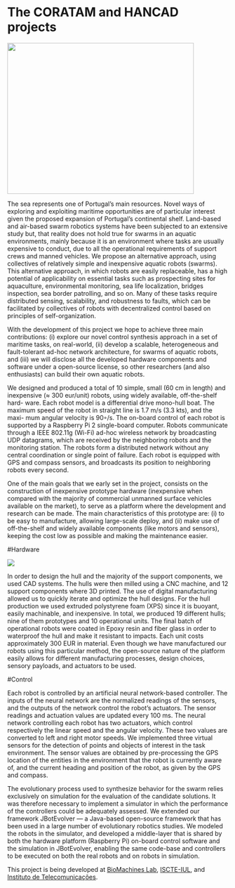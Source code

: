 # The CORATAM and HANCAD projects #

<a href='https://www.youtube.com/watch?v=JBrkszUnms8' target='_blank'><img src='http://img.youtube.com/vi/JBrkszUnms8/0.jpg' width='425' height=344 /></a>

The sea represents one of Portugal’s main resources. Novel ways of exploring and exploiting maritime opportunities are of particular interest given the proposed expansion of Portugal’s continental shelf. Land-based and air-based swarm robotics systems have been subjected to an extensive study but, that reality does not hold true for swarms in an aquatic environments, mainly because it is an environment where tasks are usually expensive to conduct, due to all the operational requirements of support crews and manned vehicles. We propose an alternative approach, using collectives of relatively simple and inexpensive aquatic robots (swarms). This alternative approach, in which robots are easily replaceable, has a high potential of applicability on essential tasks such as prospecting sites for aquaculture, environmental monitoring, sea life localization, bridges inspection, sea border patrolling, and so on. Many of these tasks require distributed sensing, scalability, and robustness to faults, which can be facilitated by collectives of robots with decentralized control based on principles of self-organization.

With the development of this project we hope to achieve three main contributions: (i) explore our novel control synthesis approach in a set of maritime tasks, on real-world, (ii) develop a scalable, heterogeneous and fault-tolerant ad-hoc network architecture, for swarms of aquatic robots, and (iii) we will disclose all the developed hardware components and software under a open-source license, so other researchers (and also enthusiasts) can build their own aquatic robots.

We designed and produced a total of 10 simple, small (60 cm in length) and inexpensive (≈ 300 eur/unit) robots, using widely available, off-the-shelf hard- ware. Each robot model is a differential drive mono-hull boat. The maximum speed of the robot in straight line is 1.7 m/s (3.3 kts), and the maxi- mum angular velocity is 90◦/s. The on-board control of each robot is supported by a Raspberry Pi 2 single-board computer. Robots communicate through a IEEE 802.11g (Wi-Fi) ad-hoc wireless network by broadcasting UDP datagrams, which are received by the neighboring robots and the monitoring station. The robots form a distributed network without any central coordination or single point of failure. Each robot is equipped with GPS and compass sensors, and broadcasts its position to neighboring robots every second.

One of the main goals that we early set in the project, consists on the construction of inexpensive prototype hardware (inexpensive when compared with the majority of commercial unmanned surface vehicles available on the market), to serve as a platform where the development and research can be made. The main characteristics of this prototype are: (i) to be easy to manufacture, allowing large-scale deploy, and (ii) make use of off-the-shelf and widely available components (like motors and sensors), keeping the cost low as possible and making the maintenance easier.

#Hardware

<img src='http://biomachineslab.com/wp-content/uploads/2014/09/robot_scheme.jpg'/>

In order to design the hull and the majority of the support components, we used CAD systems. The hulls were then milled using a CNC machine, and 12 support components where 3D printed. The use of digital manufacturing allowed us to quickly iterate and optimize the hull designs. For the hull production we used extruded polystyrene foam (XPS) since it is buoyant, easily machinable, and inexpensive. In total, we produced 19 different hulls; nine of them prototypes and 10 operational units. The final batch of operational robots were coated in Epoxy resin and fiber glass in order to waterproof the hull and make it resistant to impacts. Each unit costs approximately 300 EUR in material. Even though we have manufactured our robots using this particular method, the open-source nature of the platform easily allows for different manufacturing processes, design choices, sensory payloads, and actuators to be used.

#Control

Each robot is controlled by an artificial neural network-based controller. The inputs of the neural network are the normalized readings of the sensors, and the outputs of the network control the robot’s actuators. The sensor readings and actuation values are updated every 100 ms. The neural network controlling each robot has two actuators, which control respectively the linear speed and the angular velocity. These two values are converted to left and right motor speeds. We implemented three virtual sensors for the detection of points and objects of interest in the task environment. The sensor values are obtained by pre-processing the GPS location of the entities in the environment that the robot is currently aware of, and the current heading and position of the robot, as given by the GPS and compass.

The evolutionary process used to synthesize behavior for the swarm relies exclusively on simulation for the evaluation of the candidate solutions. It was therefore necessary to implement a simulator in which the performance of the controllers could be adequately assessed. We extended our framework JBotEvolver — a Java-based open-source framework that has been used in a large number of evolutionary robotics studies. We modeled the robots in the simulator, and developed a middle-layer that is shared by both the hardware platform (Raspberry Pi) on-board control software and the simulation in JBotEvolver, enabling the same code-base and controllers to be executed on both the real robots and on robots in simulation.

This project is being developed at [BioMachines Lab](http://biomachineslab.com), [ISCTE-IUL](http://iscte-iul.pt), and [Instituto de Telecomunicações](http://www.it.pt).

